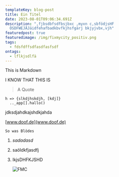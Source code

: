 ```yaml
---
templateKey: blog-post
title: Ein Titel
date: 2023-08-01T09:06:34.691Z
description: ",fjbsdbfsdfbsjbxc ,myxn c,sbfödjsHF
  ÖSDFWEJÄJäidfehafbadkbvfkjhsfgärj bkjyjvbx,vjh"
featuredpost: true
featuredimage: /img/fixmycity_positiv.png
tags:
  - fdsfdffsdfasdfasfsdf
ontags:
  - lflkjsdlfä
---
```

T﻿his is Markdown

I﻿ KNOW THAT THIS IS

> A Quote

```
h => {slkdjhskdjh, [kdj]}
  .._app[].hallo()
```

j﻿dksdjahdkajshdkjahda

[www.doof.de](www.doof.de)

`S﻿o was Blödes`

1. *s﻿adadasd*
2. s﻿aöldkfjasdfj
3. l﻿kjsDHFKJSHD

   ![FMC](/img/fixmycity_positiv.png "fmc")
